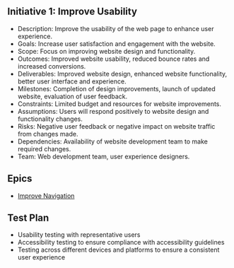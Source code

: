 ## Initiative 1: Improve Usability

* Description: Improve the usability of the web page to enhance user experience.
* Goals: Increase user satisfaction and engagement with the website.
* Scope: Focus on improving website design and functionality.
* Outcomes: Improved website usability, reduced bounce rates and increased conversions.
* Deliverables: Improved website design, enhanced website functionality, better user interface and experience.
* Milestones: Completion of design improvements, launch of updated website, evaluation of user feedback.
* Constraints: Limited budget and resources for website improvements.
* Assumptions: Users will respond positively to website design and functionality changes.
* Risks: Negative user feedback or negative impact on website traffic from changes made.
* Dependencies: Availability of website development team to make required changes.
* Team: Web development team, user experience designers.

## Epics
* [Improve Navigation](epics/epic_1.1.md)

## Test Plan
* Usability testing with representative users
* Accessibility testing to ensure compliance with accessibility guidelines
* Testing across different devices and platforms to ensure a consistent user experience
